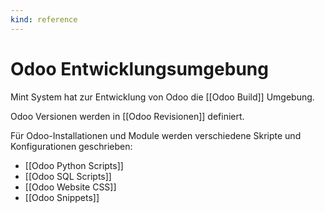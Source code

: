 ```yaml
---
kind: reference
---
```

# Odoo Entwicklungsumgebung

Mint System hat zur Entwicklung von Odoo die [[Odoo Build]] Umgebung.

Odoo Versionen werden in [[Odoo Revisionen]] definiert.

Für Odoo-Installationen und Module werden verschiedene Skripte und Konfigurationen geschrieben:

* [[Odoo Python Scripts]]
* [[Odoo SQL Scripts]]
* [[Odoo Website CSS]]
* [[Odoo Snippets]]